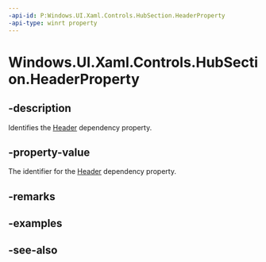 ```yaml
---
-api-id: P:Windows.UI.Xaml.Controls.HubSection.HeaderProperty
-api-type: winrt property
---
```


<!-- Property syntax
public Windows.UI.Xaml.DependencyProperty HeaderProperty { get; }
-->

# Windows.UI.Xaml.Controls.HubSection.HeaderProperty

## -description
Identifies the [Header](hubsection_header.md) dependency property.



## -property-value
The identifier for the [Header](hubsection_header.md) dependency property.

## -remarks

## -examples

## -see-also

